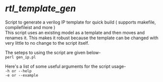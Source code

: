 # _rtl_template_gen_
Script to generate a verilog IP template for quick build ( supports makefile, compilefileist and more )</br>
This script uses an existing model as a template and then moves and renames it. This makes it robust because the template can be changed with very little to no change to the script itself.</br>

The seteps to using the script are given below-</br>
``
perl gen_ip.pl
``
</br>

Here's a list of some useful arguments for the script usage-</br>
``
-h or --help
``</br>
``
-e or --example
``
</br>
